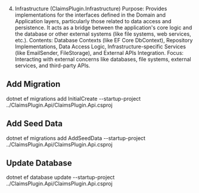 4. Infrastructure (ClaimsPlugin.Infrastructure)
Purpose: Provides implementations for the interfaces defined in the Domain and Application layers, particularly those related to data access and persistence. It acts as a bridge between the application's core logic and the database or other external systems (like file systems, web services, etc.).
Contents: Database Contexts (like EF Core DbContext), Repository Implementations, Data Access Logic, Infrastructure-specific Services (like EmailSender, FileStorage), and External APIs Integration.
Focus: Interacting with external concerns like databases, file systems, external services, and third-party APIs.


## Add Migration
dotnet ef migrations add InitialCreate --startup-project ../ClaimsPlugin.Api/ClaimsPlugin.Api.csproj

## Add Seed Data
dotnet ef migrations add AddSeedData --startup-project ../ClaimsPlugin.Api/ClaimsPlugin.Api.csproj

## Update Database
dotnet ef database update --startup-project ../ClaimsPlugin.Api/ClaimsPlugin.Api.csproj